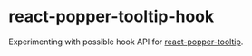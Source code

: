 # react-popper-tooltip-hook

Experimenting with possible hook API for [react-popper-tooltip](https://github.com/mohsinulhaq/react-popper-tooltip).
